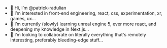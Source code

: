 - 👋 Hi, I’m @patrick-radulian
- 👀 I’m interested in front-end engineering, react, css, experimentation, xr, games, ux...
- 🌱 I’m currently (slowly) learning unreal engine 5, ever more react, and deepening my knowledge in Next.js...
- 💞️ I’m looking to collaborate on literally everything that's remotely interesting, preferably bleeding-edge stuff...

<!---
patrick-radulian/patrick-radulian is a ✨ special ✨ repository because its `README.md` (this file) appears on your GitHub profile.
You can click the Preview link to take a look at your changes.
--->
